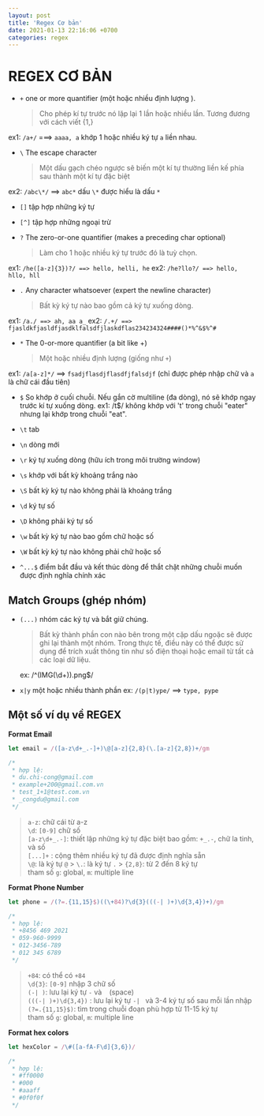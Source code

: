 ```yaml
---
layout: post
title: 'Regex Cơ bản'
date: 2021-01-13 22:16:06 +0700
categories: regex
---
```


# REGEX CƠ BẢN

- `+` one or more quantifier (một hoặc nhiều định lượng ).
  > Cho phép kí tự trước nó lặp lại 1 lần hoặc nhiều lần. Tương đương với cách viết {1,}

ex1: `/a+/` ===> `aaaa, a` khớp 1 hoặc nhiều ký tự `a` liền nhau.

- `\` The escape character
  > Một dấu gạch chéo ngược sẽ biến một kí tự thường liền kế phía sau thành một kí tự đặc biệt

ex2: `/abc\*/` ==> `abc*` dấu `\*` được hiểu là dấu `*`

- `[]` tập hợp những ký tự
- `[^]` tập hợp những ngoại trừ

- `?` The zero-or-one quantifier (makes a preceding char optional)
  > Làm cho 1 hoặc nhiều ký tự trước đó là tuỳ chọn.

ex1: `/he([a-z]{3})?/ ==> hello, helli, he`
ex2: `/he?llo?/ ==> hello, hllo, hll`

- `.` Any character whatsoever (expert the newline character)
  > Bất kỳ ký tự nào bao gồm cả ký tự xuống dòng.

ex1: `/a./ ==> ah, aa a_`
ex2: `/.+/ ==> fjasldkfjasldfjasdklfalsdfjlaskdflas234234324####()*%^&$%^#`

- `*` The 0-or-more quantifier (a bit like +)
  > Một hoặc nhiều định lượng (giống như `+`)

ex1: `/a[a-z]*/` ==> `fsadjflasdjflasdfjfalsdjf` (chỉ được phép nhập chữ và `a` là chữ cái đầu tiên)

- `$` So khớp ở cuối chuỗi. Nếu gắn cờ multiline (đa dòng), nó sẽ khớp ngay trước kí tự xuống dòng.
  ex1: /t$/ không khớp với 't' trong chuỗi "eater" nhưng lại khớp trong chuỗi "eat".

- `\t` tab
- `\n` dòng mới
- `\r` ký tự xuống dòng (hữu ích trong môi trường window)
- `\s` khớp với bất kỳ khoảng trắng nào
- `\S` bất kỳ ký tự nào không phải là khoảng trắng
- `\d` ký tự số
- `\D` không phải ký tự số
- `\w` bất kỳ ký tự nào bao gồm chữ hoặc số
- `\W` bất kỳ ký tự nào không phải chữ hoặc số

- `^...$` điểm bắt đầu và kết thúc dòng để thắt chặt những chuỗi muốn được định nghĩa chính xác

## Match Groups (ghép nhóm)

- `(...)` nhóm các ký tự và bắt giữ chúng.

  > Bất kỳ thành phần con nào bên trong một cặp dấu ngoặc sẽ được ghi lại thành một nhóm. Trong thực tế, điều này có thể được sử dụng để trích xuất thông tin như số điện thoại hoặc email từ tất cả các loại dữ liệu.

  ex: /^(IMG(\d+))\.png$/

- `x|y` một hoặc nhiều thành phần
  ex: `/(p|t)ype/` ==> `type, pype`

## Một số ví dụ về REGEX

**Format Email**

```js
let email = /([a-z\d+_.-]+)\@[a-z]{2,8}(\.[a-z]{2,8})+/gm

/*
 * hợp lệ:
 * du.chi-cong@gmail.com
 * example+200@gmail.com.vn
 * test_1+1@test.com.vn
 * _congdu@gmail.com
 */
```

> `a-z`: chữ cái từ a-z  
> `\d`: `[0-9]` chữ số  
> `[a-z\d+_.-]`: thiết lập những ký tự đặc biệt bao gồm: `+_.-`, chữ la tinh, và số  
> `[...]+` : cộng thêm nhiều ký tự đã được định nghĩa sẵn  
> `\@`: là ký tự `@` > `\.`: là ký tự `.` > `{2,8}`: từ 2 đến 8 ký tự  
> tham số `g`: global, `m`: multiple line

**Format Phone Number**

```js
let phone = /(?=.{11,15}$)((\+84)?\d{3}(((-| )+)\d{3,4})+)/gm

/*
 * hợp lệ:
 * +8456 469 2021
 * 059-960-9999
 * 012-3456-789
 * 012 345 6789
 */
```

> `+84`: có thể có `+84`  
> `\d{3}`: `[0-9]` nhập 3 chữ số  
> `(-| )`: lưu lại ký tự `-` và ` ` (space)  
> `(((-| )+)\d{3,4})` : lưu lại ký tự `-| ` và 3-4 ký tự số sau mỗi lần nhập  
> `(?=.{11,15}$)`: tìm trong chuỗi đoạn phù hợp từ 11-15 ký tự  
> tham số `g`: global, `m`: multiple line

**Format hex colors**

```js
let hexColor = /\#([a-fA-F\d]{3,6})/

/*
 * hợp lệ:
 * #ff0000
 * #000
 * #aaaff
 * #0f0f0f
 */
```
